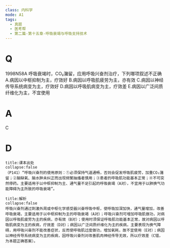 ```yaml
---
class: 内科学
mode: A1
tags:
  - 真题
  - 医考帮
  - 第二篇-第十五章-呼吸衰竭与呼吸支持技术
---
```


# Q
1998N58A 呼吸衰竭时，CO₂潴留，应用呼吸兴奋剂治疗，下列哪项叙述不正确
A.病因以中枢抑制为主，疗效好
B.病因以呼吸肌疲劳为主，亦有效
C.病因以神经传导系统病变为主，疗效好
D.病因以呼吸肌病变为主，疗效差
E.病因以广泛间质纤维化为主，不宜使用

# A
C
# D
```ad-note
title:课本出处
collapse:false
（P141）“呼吸兴奋剂的使用原则：①必须保持气道通畅，否则会促发呼吸肌疲劳，加重CO₂潴留；②脑缺氧、脑水肿未纠正而出现频繁抽搐者慎用；③患者的呼吸肌功能基本正常；④不可突然停药。主要适用于以中枢抑制为主、通气量不足引起的呼吸衰竭（A对），不宜用于以肺换气功能障碍为主所致的呼吸衰竭”。
```

```ad-summary
title:解析
collapse:false
呼吸兴奋剂通过刺激外周或中枢化学感受器兴奋呼吸中枢，使呼吸加深加快，通气量增加，改善呼吸衰竭，主要适用于以中枢抑制为主的呼吸衰竭（A对）；呼吸兴奋剂可增加呼吸肌做功，对病因以呼吸肌疲劳为主的疾病，亦有效（B对）；使用时须保证呼吸肌功能基本正常，故对病因以呼吸肌病变为主的疾病，疗效差（D对）；病因以广泛间质纤维化为主的疾病，主要表现为换气障碍，用呼吸兴奋剂不能改善症状，反而使呼吸肌过度做功，增加氧耗，故不宜使用（E对）；病因以神经传导系统病变为主的疾病，因呼吸兴奋剂对改善肌肉神经传导无效，所以疗效差（C错，为本题正确答案）。
```

